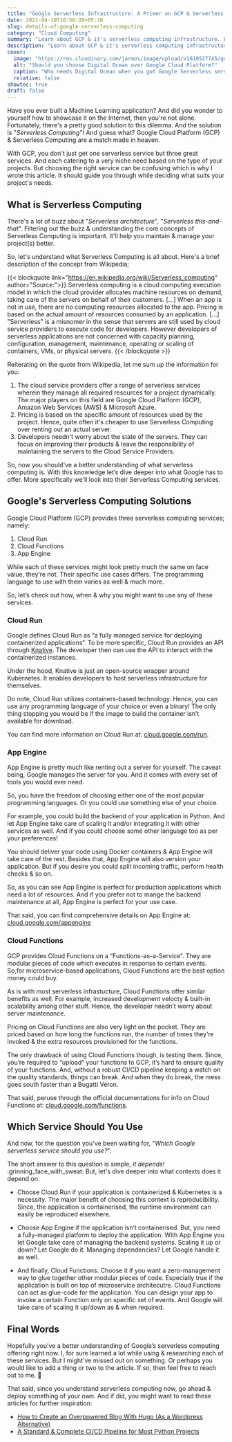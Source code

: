 ```yaml
---
title: "Google Serverless Infrastructure: A Primer on GCP & Serverless Computing"
date: 2021-04-19T10:50:28+05:30
slug: details-of-google-serverless-computing
category: "Cloud Computing"
summary: "Learn about GCP & it's serverless computing infrastructure. Learn when to use App Engine, Cloud Functions or Cloud Run on Google Cloud Platform."
description: "Learn about GCP & it's serverless computing infrastructure. Learn when to use App Engine, Cloud Functions or Cloud Run on Google Cloud Platform."
cover:
  image: "https://res.cloudinary.com/jarmos/image/upload/v1619527745/google-serverless-ftw_rn1gi4.jpg"
  alt: "Should you choose Digital Ocean over Google Cloud Platform?"
  caption: "Who needs Digital Ocean when you got Google Serverless services?"
  relative: false
showtoc: true
draft: false
---
```


Have you ever built a Machine Learning application? And did you wonder to yourself how to showcase it on the Internet, then you're not alone. Fortunately, there's a pretty good solution to this dilemma. And the solution is "_Serverless Computing_"! And guess what? Google Cloud Platform (GCP) & Serverless Computing are a match made in heaven.

With GCP, you don't just get one serverless service but three great services. And each catering to a very niche need based on the type of your projects. But choosing the right service can be confusing which is why I wrote this article. It should guide you through while deciding what suits your project's needs.

## What is Serverless Computing

There's a lot of buzz about "_Serverless architecture_", "_Serverless this-and-that_". Filtering out the buzz & understanding the core concepts of Serverless Computing is important. It'll help you maintain & manage your project(s) better.

So, let's understand what Serverless Computing is all about. Here's a brief description of the concept from Wikipedia;

{{< blockquote link="https://en.wikipedia.org/wiki/Serverless_computing" author="Source:">}}
  Serverless computing is a cloud computing execution model in which the cloud provider allocates machine resources on demand, taking care of the servers on behalf of their customers. [...] When an app is not in use, there are no computing resources allocated to the app. Pricing is based on the actual amount of resources consumed by an application. [...] "Serverless" is a misnomer in the sense that servers are still used by cloud service providers to execute code for developers. However developers of serverless applications are not concerned with capacity planning, configuration, management, maintenance, operating or scaling of containers, VMs, or physical servers.
{{< /blockquote >}}

Reiterating on the quote from Wikipedia, let me sum up the information for you:

1. The cloud service providers offer a range of serverless services wherein they manage all required resources for a project dynamically. The major players on this field are Google Cloud Platform (GCP), Amazon Web Services (AWS) & Microsoft Azure.
2. Pricing is based on the specific amount of resources used by the project. Hence, quite often it's cheaper to use Serverless Computing over renting out an actual server.
3. Developers needn't worry about the state of the servers. They can focus on improving their products & leave the responsibility of maintaining the servers to the Cloud Service Providers.

So, now you should've a better understanding of what serverless computing is. With this knowledge let’s dive deeper into what Google has to offer. More specifically we'll look into their Serverless Computing services.

## Google's Serverless Computing Solutions

Google Cloud Platform (GCP) provides three serverless computing services; namely:

1. Cloud Run
2. Cloud Functions
3. App Engine

While each of these services might look pretty much the same on face value, they’re not. Their specific use cases differs. The programming language to use with them varies as well & much more.

So, let’s check out how, when & why you might want to use any of these services.

### Cloud Run

Google defines Cloud Run as “a fully managed service for deploying containerized applications”. To be more specific, Cloud Run provides an API through [Knative](https://knative.dev/). The developer then can use the API to interact with the containerized instances.

Under the hood, Knative is just an open-source wrapper around Kubernetes. It enables developers to host serverless infrastructure for themselves.

Do note, Cloud Run utilizes containers-based technology. Hence, you can use any programming language of your choice or even a binary! The only thing stopping you would be if the image to build the container isn’t available for download.

You can find more information on Cloud Run at: [cloud.google.com/run](https://cloud.google.com/run).

### App Engine

App Engine is pretty much like renting out a server for yourself. The caveat being, Google manages the server for you. And it comes with every set of tools you would ever need.

So, you have the freedom of choosing either one of the most popular programming languages. Or you could use something else of your choice.

For example, you could build the backend of your application in Python. And let App Engine take care of scaling it and/or integrating it with other services as well. And if you could choose some other language too as per your preferences!

You should deliver your code using Docker containers & App Engine will take care of the rest. Besides that, App Engine will also version your application. But if you desire you could split incoming traffic, perform health checks & so on.

So, as you can see App Engine is perfect for production applications which need a lot of resources. And if you prefer not to mange the backend maintenance at all, App Engine is perfect for your use case.

That said, you can find comprehensive details on App Engine at: [cloud.google.com/appengine](https://cloud.google.com/appengine)

### Cloud Functions

GCP provides Cloud Functions on a “Functions-as-a-Service”. They are modular pieces of code which executes in response to certain events. So,for microservice-based applications, Cloud Functions are the best option money could buy.

As is with most serverless infrastucture, Cloud Fundtions offer similar benefits as well. For example, increased development velocty & built-in scalability among other stuff. Hence, the developer needn’t worry about server maintenance.

Pricing on Cloud Functions are also very light on the pocket. They are priced based on how long the functions run, the number of times they’re invoked & the extra resources provisioned for the functions.

The only drawback of using Cloud Functions though, is testing them. Since, you’re required to “upload” your functions to GCP, it’s hard to ensure quality of your functions. And, without a robust CI/CD pipeline keeping a watch on the quality standards, things can break. And when they do break, the mess goes south faster than a Bugatti Veron.

That said, peruse through the official documentations for info on Cloud Functions at: [cloud.google.com/functions](https://cloud.google.com/functions).

## Which Service Should You Use

And now, for the question you've been waiting for, "_Which Google serverless service should you use?_".

The short answer to this question is simple, _it depends!_ :grinning_face_with_sweat: But, let's dive deeper into what contexts does it depend on.

- Choose Cloud Run if your application is containerized & Kubernetes is a necessity. The major benefit of choosing this context is reproducibility. Since, the application is containerised, the runtime environment can easily be reproduced elsewhere.

- Choose App Engine if the application isn’t containerised. But, you need a fully-managed platform to deploy the application. With App Engine you let Google take care of managing the backend systems. Scaling it up or down? Let Google do it. Managing dependencies? Let Google handle it as well.

- And finally, Cloud Functions. Choose it if you want a zero-management way to glue together other modular pieces of code. Especially true if the application is built on top of microservice architecutre. Cloud Functions can act as glue-code for the application. You can design your app to invoke a certain Function only on specific set of events. And Google will take care of scaling it up/down as & when required.

## Final Words

Hopefully you’ve a better understanding of Google’s serverless computing offering right now. I, for sure learned a lot while using & researching each of these services. But I might've missed out on something. Or perhaps you would like to add a thing or two to the article. If so, then feel free to reach out to me. 🤗

That said, since you understand serverless computing now, go ahead & deploy something of your own. And if did, you might want to read these articles for further inspiration:

- [How to Create an Overpowered Blog With Hugo (As a Wordpress Alternative)](./blogging-with-hugo-as-an-wordpress-alternative.md)
- [A Standard & Complete CI/CD Pipeline for Most Python Projects](./a-standard-ci-cd-pipeline-for-python-projects.md)
